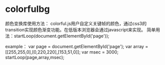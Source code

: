 # colorfulbg
颜色变换库使用方法：
colorful.js用户自定义关键帧的颜色，通过css3的transition实现颜色渐变功能。在低版本浏览器会通过javascript来实现。
简单用法：startLoop(document.getElementById('page'));

example：
var page = document.getElementById('page');
var array = [[255,255,0],[0,220,220],[153,51,0]];
var msec = 3000;
startLoop(page,array,msec);
